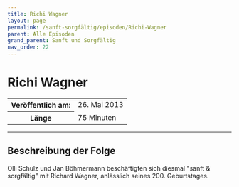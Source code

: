 ```yaml
---
title: Richi Wagner
layout: page
permalink: /sanft-sorgfältig/episoden/Richi-Wagner
parent: Alle Episoden
grand_parent: Sanft und Sorgfältig
nav_order: 22
---
```


# Richi Wagner
<table class="resp-table dcf-table dcf-table-responsive dcf-table-bordered dcf-table-striped dcf-w-100%">
                    <tbody>
                        <tr>
                            <th scope="row">Veröffentlich am:</th>
                            <td data-label="Veröffentlich am:">26. Mai 2013</td>
                        </tr>
                        <tr>
                            <th scope="row">Länge </th>
                            <td data-label="Länge ">75 Minuten</td>
                        </tr></tbody>
                </table>

***

## Beschreibung der Folge

<div>
Olli Schulz und Jan Böhmermann beschäftigten sich diesmal "sanft & sorgfältig" mit Richard Wagner, anlässlich seines 200. Geburtstages.  
</div>

